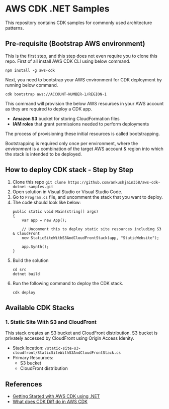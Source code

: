 # AWS CDK .NET Samples

This repository contains CDK samples for commonly used architecture patterns.

## Pre-requisite (Bootstrap AWS environment)
This is the first step, and this step does not even require you to clone this repo. First of all install AWS CDK CLI using below command.
```
npm install -g aws-cdk
```
Next, you need to bootstrap your AWS environment for CDK deployment by running below command.
```
cdk bootstrap aws://ACCOUNT-NUMBER-1/REGION-1
```

This command will provision the below AWS resources in your AWS account as they are required to deploy a CDK app.
- **Amazon S3** bucket for storing CloudFormation files
- **IAM roles** that grant permissions needed to perform deployments

The process of provisioning these initial resources is called bootstrapping.

Bootstrapping is required only once per environment, where the *environment* is a combination of the target AWS account & region into which the stack is intended to be deployed.

## How to deploy CDK stack - Step by Step
1. Clone this repo `git clone https://github.com/ankushjain358/aws-cdk-dotnet-samples.git`
2. Open solution in Visual Studio or Visual Studio Code.
3. Go to `Program.cs` file, and uncomment the stack that you want to deploy.
4. The code should look like below:
    ```
    public static void Main(string[] args)
    {
        var app = new App();
            
        // Uncomment this to deploy static site resources including S3 & CloudFront
        new StaticSiteWithS3AndCloudFrontStack(app, "StaticWebsite");
            
        app.Synth();
    }
    ```
5. Build the solution
    ```
    cd src
    dotnet build
    ```
4. Run the following command to deploy the CDK stack.
    ```
    cdk deploy
    ```

## Available CDK Stacks
### 1. Static Site With S3 and CloudFront
This stack creates an S3 bucket and CloudFront distribution. S3 bucket is privately accessed by CloudFront using Origin Access Idenity.

- Stack location: `/static-site-s3-cloudfront/StaticSiteWithS3AndCloudFrontStack.cs`
- Primary Resources: 
    - S3 bucket
    - CloudFront distribution

## References
- [Getting Started with AWS CDK using .NET](https://coderjony.com/blogs/getting-started-with-aws-cdk-using-net)
- [What does CDK Diff do in AWS CDK](https://bobbyhadz.com/blog/what-does-cdk-diff-do)
